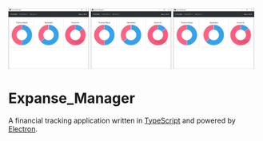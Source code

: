 <div float="left" text-align="center">
    <img src="images/image1.jpg" width="32%" />
    <img src="images/image1.jpg" width="32%" />
    <img src="images/image1.jpg" width="32%" />
</div>

# Expanse_Manager
A financial tracking application written in [TypeScript](https://www.typescriptlang.org/) and powered by [Electron](https://www.electronjs.org/).
